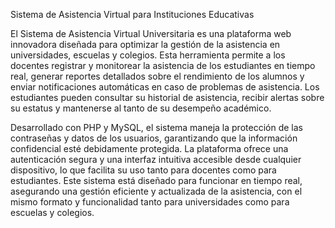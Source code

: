 Sistema de Asistencia Virtual para Instituciones Educativas

El Sistema de Asistencia Virtual Universitaria es una plataforma web innovadora diseñada para optimizar la gestión de la asistencia en universidades, escuelas y colegios. Esta herramienta permite a los docentes registrar y monitorear la asistencia de los estudiantes en tiempo real, generar reportes detallados sobre el rendimiento de los alumnos y enviar notificaciones automáticas en caso de problemas de asistencia. Los estudiantes pueden consultar su historial de asistencia, recibir alertas sobre su estatus y mantenerse al tanto de su desempeño académico.

Desarrollado con PHP y MySQL, el sistema maneja la protección de las contraseñas y datos de los usuarios, garantizando que la información confidencial esté debidamente protegida. La plataforma ofrece una autenticación segura y una interfaz intuitiva accesible desde cualquier dispositivo, lo que facilita su uso tanto para docentes como para estudiantes. Este sistema está diseñado para funcionar en tiempo real, asegurando una gestión eficiente y actualizada de la asistencia, con el mismo formato y funcionalidad tanto para universidades como para escuelas y colegios.
